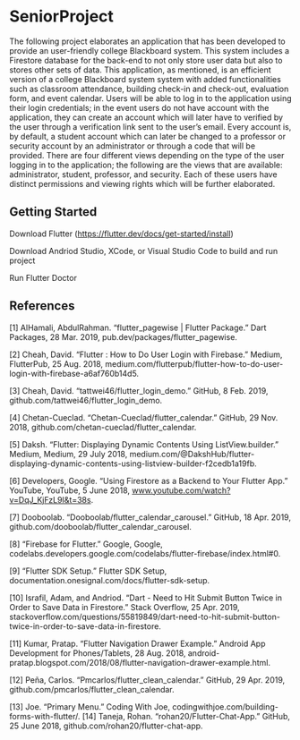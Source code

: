 # SeniorProject

The following project elaborates an application that has been developed to provide an user-friendly college Blackboard system. This system includes a Firestore database for the back-end to not only store user data but also to stores other sets of data. This application, as mentioned, is an efficient version of a college Blackboard system system with added functionalities such as classroom attendance, building check-in and check-out, evaluation form, and event calendar. Users will be able to log in to the application using their login credentials; in the event users do not have account with the application, they can create an account which will later have to verified by the user through a verification link sent to the user’s email. Every account is, by default, a student account which can later be changed to a professor or security account by an administrator or through a code that will be provided. There are four different views depending on the type of the user logging in to the application; the following are the views that are available: administrator, student, professor, and security. Each of these users have distinct permissions and viewing rights which will be further elaborated.


## Getting Started

Download Flutter (https://flutter.dev/docs/get-started/install)

Download Andriod Studio, XCode, or Visual Studio Code to build and run project

Run Flutter Doctor

## References
[1] AlHamali, AbdulRahman. “flutter_pagewise | Flutter Package.” Dart Packages, 28 Mar. 2019, pub.dev/packages/flutter_pagewise. 

[2] Cheah, David. “Flutter : How to Do User Login with Firebase.” Medium, FlutterPub, 25 Aug. 2018, medium.com/flutterpub/flutter-how-to-do-user-login-with-firebase-a6af760b14d5. 

[3] Cheah, David. “tattwei46/flutter_login_demo.” GitHub, 8 Feb. 2019, github.com/tattwei46/flutter_login_demo.

[4] Chetan-Cueclad. “Chetan-Cueclad/flutter_calendar.” GitHub, 29 Nov. 2018, github.com/chetan-cueclad/flutter_calendar. 

[5] Daksh. “Flutter: Displaying Dynamic Contents Using ListView.builder.” Medium, Medium, 29 July 2018, medium.com/@DakshHub/flutter-displaying-dynamic-contents-using-listview-builder-f2cedb1a19fb. 

[6] Developers, Google. “Using Firestore as a Backend to Your Flutter App.” YouTube, YouTube, 5 June 2018, www.youtube.com/watch?v=DqJ_KjFzL9I&t=38s. 

[7] Dooboolab. “Dooboolab/flutter_calendar_carousel.” GitHub, 18 Apr. 2019, github.com/dooboolab/flutter_calendar_carousel. 

[8] “Firebase for Flutter.” Google, Google, codelabs.developers.google.com/codelabs/flutter-firebase/index.html#0. 

[9] “Flutter SDK Setup.” Flutter SDK Setup, documentation.onesignal.com/docs/flutter-sdk-setup. 

[10] Israfil, Adam, and Andriod. “Dart - Need to Hit Submit Button Twice in Order to Save Data in Firestore.” Stack Overflow, 25 Apr. 2019, stackoverflow.com/questions/55819849/dart-need-to-hit-submit-button-twice-in-order-to-save-data-in-firestore. 

[11] Kumar, Pratap. “Flutter Navigation Drawer Example.” Android App Development for Phones/Tablets, 28 Aug. 2018, android-pratap.blogspot.com/2018/08/flutter-navigation-drawer-example.html.

[12] Peña, Carlos. “Pmcarlos/flutter_clean_calendar.” GitHub, 29 Apr. 2019, github.com/pmcarlos/flutter_clean_calendar. 

[13] Joe. “Primary Menu.” Coding With Joe, codingwithjoe.com/building-forms-with-flutter/. 
[14] Taneja, Rohan. “rohan20/Flutter-Chat-App.” GitHub, 25 June 2018, github.com/rohan20/flutter-chat-app.

